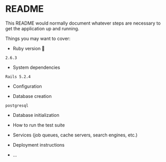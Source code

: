 # README

This README would normally document whatever steps are necessary to get the
application up and running.

Things you may want to cover:

* Ruby version 
 ```
 2.6.3
```
* System dependencies
```
Rails 5.2.4
```
* Configuration

* Database creation
```
postgresql
```

* Database initialization

* How to run the test suite

* Services (job queues, cache servers, search engines, etc.)

* Deployment instructions

* ...

